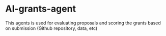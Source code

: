 # AI-grants-agent
This agents is used for evaluating proposals and scoring the grants based on submission (Github repository, data, etc)
